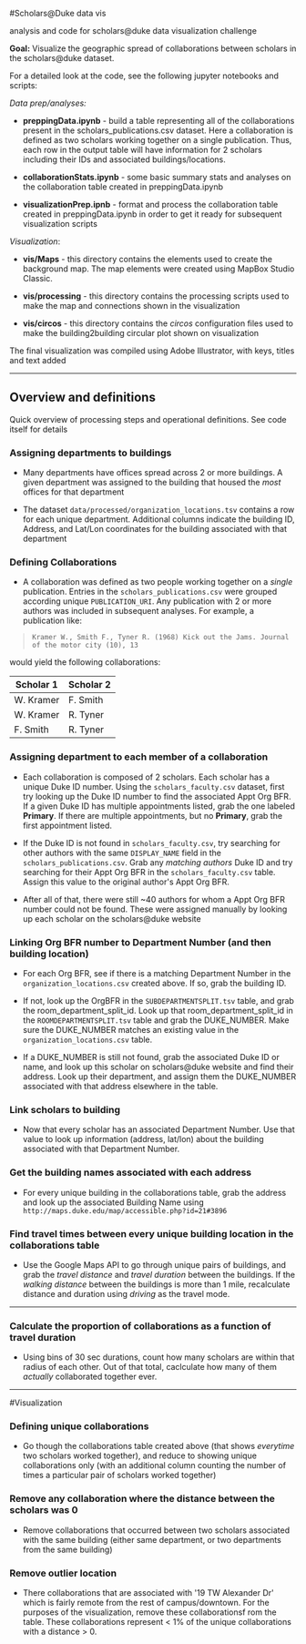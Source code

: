 #Scholars@Duke data vis


analysis and code for scholars@duke data visualization challenge

**Goal:** Visualize the geographic spread of collaborations between scholars in the scholars@duke dataset. 

For a detailed look at the code, see the following jupyter notebooks and scripts:

*Data prep/analyses:*

* **preppingData.ipynb** - build a table representing all of the collaborations present in the scholars_publications.csv dataset. Here a collaboration is defined as two scholars working together on a single publication. Thus, each row in the output table will have information for 2 scholars including their IDs and associated buildings/locations. 

* **collaborationStats.ipynb** - some basic summary stats and analyses on the collaboration table created in preppingData.ipynb

* **visualizationPrep.ipnb** - format and process the collaboration table created in preppingData.ipynb in order to get it ready for subsequent visualization scripts

*Visualization*:

* **vis/Maps** - this directory contains the elements used to create the background map. The map elements were created using MapBox Studio Classic.

* **vis/processing** - this directory contains the processing scripts used to make the map and connections shown in the visualization

* **vis/circos** - this directory contains the *circos* configuration files used to make the building2building circular plot shown on visualization

The final visualization was compiled using Adobe Illustrator, with keys, titles and text added

---
## Overview and definitions
Quick overview of processing steps and operational definitions. See code itself for details

### Assigning departments to buildings
* Many departments have offices spread across 2 or more buildings. A given department was assigned to the building that housed the *most* offices for that department

* The dataset ```data/processed/organization_locations.tsv``` contains a row for each unique department. Additional columns indicate the building ID, Address, and Lat/Lon coordinates for the building associated with that department

### Defining Collaborations
* A collaboration was defined as two people working together on a *single* publication. Entries in the ```scholars_publications.csv``` were grouped according unique ```PUBLICATION_URI```. Any publication with 2 or more authors was included in subsequent analyses. For example, a publication like:

>```Kramer W., Smith F., Tyner R. (1968) Kick out the Jams. Journal of the motor city (10), 13```

would yield the following collaborations:

Scholar 1 | Scholar 2
---|---
W. Kramer | F. Smith
W. Kramer | R. Tyner
F. Smith | R. Tyner


### Assigning department to each member of a collaboration
* Each collaboration is composed of 2 scholars. Each scholar has a unique Duke ID number. Using the ``scholars_faculty.csv`` dataset, first try looking up the Duke ID number to find the associated Appt Org BFR. If a given Duke ID has multiple appointments listed, grab the one labeled **Primary**. If there are multiple appointments, but no **Primary**, grab the first appointment listed. 

* If the Duke ID is not found in ``scholars_faculty.csv``, try searching for other authors with the same ``DISPLAY_NAME`` field in the ``scholars_publications.csv``. Grab any *matching authors* Duke ID and try searching for their Appt Org BFR in the ``scholars_faculty.csv`` table. Assign this value to the original author's Appt Org BFR. 

* After all of that, there were still ~40 authors for whom a Appt Org BFR number could not be found. These were assigned manually by looking up each scholar on the scholars@duke website

### Linking Org BFR number to Department Number (and then building location)
* For each Org BFR, see if there is a matching Department Number in the ``organization_locations.csv`` created above. If so, grab the building ID. 

* If not, look up the OrgBFR in the ``SUBDEPARTMENTSPLIT.tsv`` table, and grab the room_department_split_id. Look up that room_department_split_id in the ``ROOMDEPARTMENTSPLIT.tsv`` table and grab the DUKE_NUMBER. Make sure the DUKE_NUMBER matches an existing value in the ``organization_locations.csv`` table. 

* If a DUKE_NUMBER is still not found, grab the associated Duke ID or name, and look up this scholar on scholars@duke website and find their address. Look up their department, and assign them the DUKE_NUMBER associated with that address elsewhere in the table. 

### Link scholars to building
* Now that every scholar has an associated Department Number. Use that value to look up information (address, lat/lon) about the building associated with that Department Number. 

### Get the building names associated with each address
* For every unique building in the collaborations table, grab the address and look up the associated Building Name using `` http://maps.duke.edu/map/accessible.php?id=21#3896``

### Find travel times between every unique building location in the collaborations table
* Use the Google Maps API to go through unique pairs of buildings, and grab the *travel distance* and *travel duration* between the buildings. If the *walking distance* between the buildings is more than 1 mile, recalculate distance and duration using *driving* as the travel mode. 

---


### Calculate the proportion of collaborations as a function of travel duration
* Using bins of 30 sec durations, count how many scholars are within that radius of each other. Out of that total, caclculate how many of them *actually* collaborated together ever. 

---
#Visualization
### Defining unique collaborations
* Go though the collaborations table created above (that shows *everytime* two scholars worked together), and reduce to showing unique collaborations only (with an additional column counting the number of times a particular pair of scholars worked together)

### Remove any collaboration where the distance between the scholars was 0
* Remove collaborations that occurred between two scholars associated with the same building (either same department, or two departments from the same building)

### Remove outlier location
* There collaborations that are associated with '19 TW Alexander Dr' which is fairly remote from the rest of campus/downtown. For the purposes of the visualization, remove these collaborationsf rom the table. These collaborations represent < 1% of the unique collaborations with a distance > 0. 
